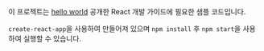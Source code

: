 이 프로젝트는 [hello world](http://d2.naver.com/helloworld) 공개한 React 개발 가이드에 필요한 샘플 코드입니다.

`create-react-app`을 사용하여 만들어져 있으며 `npm install` 후 `npm start`을 사용하여 실행할 수 있습니다.

